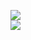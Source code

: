 [![](https://img.shields.io/badge/Made%20With-Github%20Spray-lightgrey.svg?style=for-the-badge&logo=github)](https://github.com/Annihil/github-spray#23567)  
[![](https://i.imgur.com/2DrTn0Z.gif)](https://github.com/Annihil/github-spray)